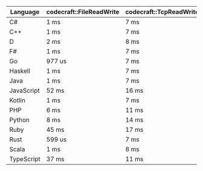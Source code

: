 | Language | codecraft::FileReadWrite | codecraft::TcpReadWrite | example::FileReadWrite | example::TcpReadWrite |
| - | --- | --- | --- | --- |
| C# | 1 ms | 7 ms | 792 us | 89 us |
| C++ | 1 ms | 7 ms | 354 us | 100 us |
| D | 2 ms | 8 ms | 361 us | 106 us |
| F# | 1 ms | 7 ms | 935 us | 127 us |
| Go | 977 us | 7 ms | 299 us | 86 us |
| Haskell | 1 ms | 7 ms | 998 us | 89 us |
| Java | 1 ms | 7 ms | 536 us | 171 us |
| JavaScript | 52 ms | 16 ms | 1 ms | 315 us |
| Kotlin | 1 ms | 7 ms | 464 us | 143 us |
| PHP | 6 ms | 11 ms | 334 us | 117 us |
| Python | 8 ms | 14 ms | 468 us | 155 us |
| Ruby | 45 ms | 17 ms | 901 us | 9 ms |
| Rust | 599 us | 7 ms | 353 us | 77 us |
| Scala | 1 ms | 8 ms | 1 ms | 302 us |
| TypeScript | 37 ms | 11 ms | 728 us | 215 us |